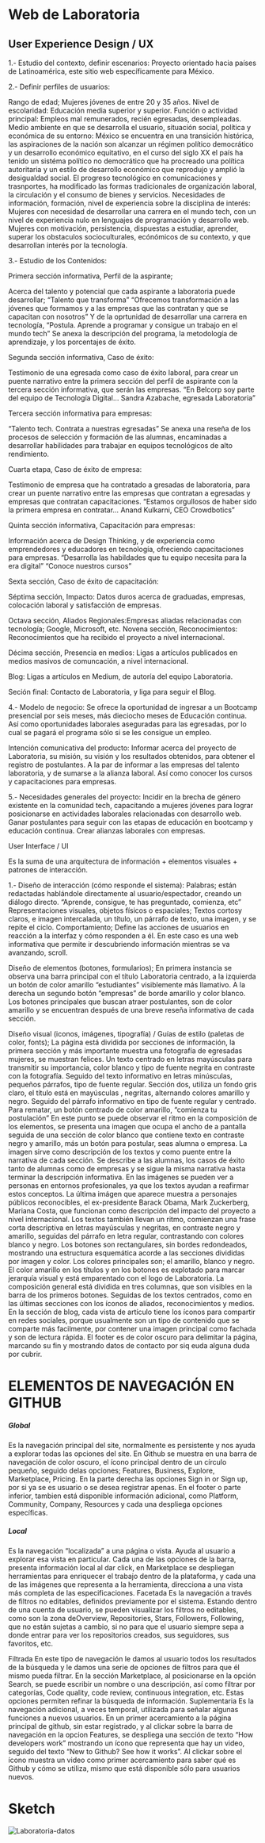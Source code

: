 # Web de Laboratoria

## User Experience Design / UX

1.- Estudio del contexto, definir escenarios: Proyecto orientado hacia países de Latinoamérica, este sitio web específicamente para México.

2.- Definir perfiles de usuarios:

Rango de edad; Mujeres jóvenes de entre 20 y 35 años.
Nivel de escolaridad: Educación media superior y superior.
Función o actividad principal: Empleos mal remunerados, recién egresadas, desempleadas.
Medio ambiente en que se desarrolla el usuario, situación social, política y económica de su entorno: México se encuentra en una transición histórica, las aspiraciones de la nación son alcanzar un régimen político democrático y un desarrollo económico equitativo, en el curso del siglo XX el país ha tenido un sistéma político no democrático que ha procreado una política autoritaria y un estilo de desarrollo económico que reprodujo y amplió la desigualdad social.
El progreso tecnológico en comunicaciones y trasnportes, ha modificado las formas tradicionales de organización laboral, la circulación y el consumo de bienes y servicios.
Necesidades de información, formación, nivel de experiencia sobre la disciplina  de interés: Mujeres con necesidad de desarrollar una carrera en el mundo tech, con un nivel de experiencia nulo en lenguajes de programación y desarrollo web.
Mujeres con motivación, persistencia, dispuestas a estudiar, aprender, superar los obstaculos socioculturales, ecónómicos de su contexto, y que desarrollan interés por la tecnología.

3.- Estudio de los Contenidos:

Primera sección informativa, Perfil de la aspirante;

Acerca del talento y potencial que cada aspirante a laboratoria puede desarrollar; “Talento que transforma”
“Ofrecemos transformación a las jóvenes que formamos y a las empresas que las contratan y que se capacitan con nosotros”
Y de la oprtunidad de desarrollar una carrera en tecnología,
“Postula. Aprende a programar y consigue un trabajo en el mundo tech”
Se anexa la descripción del programa, la metodología de aprendizaje, y los porcentajes de éxito.

Segunda sección informativa, Caso de éxito:

Testimonio de una egresada como caso de éxito laboral, para crear un puente narrativo entre la primera sección del perfil de aspirante con la tercera sección informativa, que serán las empresas.
“En Belcorp soy parte del equipo de Tecnología Digital… Sandra Azabache, egresada Laboratoria”

Tercera sección informativa para empresas:

“Talento tech. Contrata a nuestras egresadas”
Se anexa una reseña de los procesos de selección y formación de las alumnas, encaminadas a desarrollar habilidades para trabajar en equipos tecnológicos de alto rendimiento.  

Cuarta etapa, Caso de éxito de empresa:

Testimonio de empresa que ha contratado a gresadas de laboratoria, para crear un puente narrativo entre las empresas que contratan a egresadas y empresas que contratan capacitaciones.
“Estamos orgullosos de haber sido la primera empresa en contratar… Anand Kulkarni, CEO Crowdbotics”

Quinta sección informativa, Capacitación para empresas:

Información acerca de Design Thinking, y de experiencia como emprendedores y educadores en tecnología, ofreciendo capacitaciones para empresas.
“Desarrolla las habildades que tu equipo necesita para la era digital”
“Conoce nuestros cursos”

Sexta sección, Caso de éxito de capacitación:

Séptima sección, Impacto:
Datos duros acerca de graduadas, empresas, colocación laboral y satisfacción de empresas.

Octava sección, Aliados Regionales:Empresas aliadas relacionadas con tecnología; Google, Microsoft, etc.
Novena sección, Reconocimientos:
Reconocimientos que ha recibido el proyecto a nivel internacional.

Décima sección, Presencia en medios:
Ligas a artículos publicados en medios masivos de comuncación, a nivel internacional.

Blog: Ligas a artículos en Medium, de autoría del equipo Laboratoria.


Seción final: Contacto de Laboratoria, y liga para seguir el Blog.


4.- Modelo de negocio:
Se ofrece la oportunidad de ingresar a un Bootcamp presencial por seis meses, más dieciocho meses de Educación continua. Así como oportunidades laborales aseguradas para las egresadas, por lo cual se pagará el programa sólo si se les consigue un empleo.

Intención comunicativa del producto: Informar acerca del proyecto de Laboratoria, su misión, su visión y los resultados obtenidos, para obtener el registro de postulantes.
A la par de informar a las empresas del talento laboratoria, y de sumarse a la alianza laboral. Así como conocer los cursos y capacitaciones para empresas.

5.- Necesidades generales del proyecto:
Incidir en la brecha de género existente en la comunidad tech, capacitando a mujeres jóvenes para lograr posicionarse en actividades laborales relacionadas con desarrollo web.
Ganar postulantes para seguir con las etapas de educación en bootcamp y educación continua.
Crear alianzas laborales con empresas.



User Interface / UI

Es la suma de una arquitectura de información + elementos visuales + patrones de interacción.

1.- Diseño de interacción (cómo responde el sistema):
Palabras; están redactadas hablándole directamente al usuario/espectador, creando un diálogo directo. “Aprende, consigue, te has preguntado, comienza, etc”
Representaciones visuales, objetos físicos o espaciales; Textos cortosy claros, e imagen intercalada, un título, un párrafo de texto, una imagen, y se repite el ciclo.
 Comportamiento; Define las acciones de usuarios en reacción a la interfaz y cómo responden a él. En este caso es una web informativa que permite ir descubriendo información mientras se va avanzando, scroll.

Diseño de elementos (botones, formularios);
En primera instancia se observa una barra principal con el título Laboratoria centrado, a la izquierda un botón de color amarillo “estudiantes” visiblemente más llamativo. A la derecha un segundo botón “empresas” de borde amarillo y color blanco.
Los botones principales que buscan atraer postulantes, son de color amarillo y se encuentran después de una breve reseña informativa de cada sección.

Diseño visual (iconos, imágenes, tipografía) / Guías de estilo (paletas de color, fonts);
La página está dividida por secciones de información, la primera sección y más importante muestra una fotografía de egresadas mujeres, se muestran felices. Un texto centrado en letras mayúsculas para transmitir su importancia, color blanco y tipo de fuente negrita en contraste con la fotografía. Seguido del texto informativo en letras minúsculas, pequeños párrafos, tipo de fuente regular.
Sección dos, utiliza un fondo gris claro, el título está en mayúsculas , negritas, alternando colores amarillo y negro. Seguido del párrafo informativo en tipo de fuente regular y centrado.
Para rematar, un botón centrado de color amarillo, “comienza tu postulación”
En este punto se puede observar el ritmo en la composición de los elementos, se presenta una imagen que ocupa el ancho de a pantalla seguida de una sección de color blanco que contiene texto en contraste negro y amarillo, más un botón para postular, seas alumna o empresa.
La imagen sirve como descripción de los textos y como puente entre la narrativa de cada sección. Se describe a las alumnas, los casos de éxito tanto de alumnas como de empresas y se sigue la misma narrativa hasta terminar la descripción informativa.
En las imágenes se pueden ver a personas en entornos profesionales, ya que los textos ayudan a reafirmar estos conceptos.
La última imágen que aparece muestra a personajes públicos reconocibles, el ex-presidente Barack Obama, Mark Zuckerberg, Mariana Costa, que funcionan como descripción del impacto del proyecto a nivel internacional.
Los textos también llevan un ritmo, comienzan una frase corta descriptiva en letras mayúsculas y negritas, en contraste negro y amarillo, seguidas del párrafo en letra regular, contrastando con colores blanco y negro.
Los botones son rectangulares, sin bordes redondeados, mostrando una estructura esquemática acorde a las secciones divididas por imagen y color.
Los colores principales son; el amarillo, blanco y negro. El color amarillo en los títulos y en los botones es explotado para marcar jerarquía visual y está emparentado con el logo de Laboratoria.
La composición general está dividida en tres columnas, que son visibles en la barra de los primeros botones. Seguidas de los textos centrados, como en las últimas secciones con los íconos de aliados, reconocimientos y medios.
En la sección de blog, cada vista de artículo tiene los íconos para compartir en redes sociales, porque usualmente son un tipo de contenido que se comparte más facilmente, por contener una imagen principal como fachada y son de lectura rápida.
El footer es de color oscuro para delimitar la página, marcando su fin y mostrando datos de contacto por siq euda alguna duda por cubrir.


# ELEMENTOS DE NAVEGACIÓN EN GITHUB

##### Global
Es la navegación principal del site, normalmente es persistente y nos ayuda a explorar todas las opciones del site.
En Github se muestra en una barra de navegación de color oscuro, el ícono principal dentro de un círculo pequeño, seguido delas opciones; Features, Business, Explore, Marketplace, Pricing.
En la parte derecha las opciones Sign in or Sign up, por si ya se es usuario o se desea registrar apenas.
En el footer o parte inferior, tambien está disponible información adicional, como Platform, Community, Company, Resources y cada una despliega opciones específicas.

##### Local
Es la navegación “localizada” a una página o vista. Ayuda al usuario a explorar esa vista en particular.
Cada una de las opciones de la barra, presenta información local al dar click, en Marketplace se despliegan herramientas para enriquecer el trabajo dentro de la plataforma, y cada una de las imágenes que representa a la herramienta, direcciona a una vista más completa de las especificaciones.
Facetada
Es la navegación a través de filtros no editables, definidos previamente por el sistema.
Estando dentro de una cuenta de usuario, se pueden visualizar los filtros no editables, como son la zona deOverview, Repositories, Stars, Followers, Following, que no están sujetas a cambio, si no para que el usuario siempre sepa a donde entrar para ver los repositorios creados, sus seguidores, sus favoritos, etc.

Filtrada
En este tipo de navegación le damos al usuario todos los resultados de la búsqueda y le damos una serie de opciones de filtros para que él mismo pueda filtrar.
En la sección Marketplace, al posicionarse en la opción Search, se puede escribir un nombre o una descripción, así como filtrar por categorías, Code quality, code review, continuous integration, etc. Estas opciones permiten refinar la búsqueda de información.
Suplementaria
Es la navegación adicional, a veces temporal, utilizada para señalar algunas funciones a nuevos usuarios.
En un primer acercamiento a la página principal de github, sin estar registrado, y al clickar sobre la barra de navegación en la opcion Features, se despliega una sección de texto “How developers work”  mostrando un ícono que representa que hay un video, seguido del texto “New to Github? See how it works”. Al clickar sobre el ícono muestra un video como primer acercamiento para saber qué es Github y cómo se utiliza, mismo que está disponible sólo para usuarios nuevos.


# Sketch
![Laboratoria-datos](Laboratoria-datos.png)
